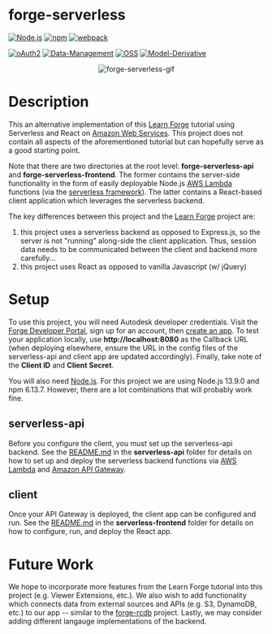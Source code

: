 # forge-serverless

[![Node.js](https://img.shields.io/badge/Node.js-13.9.0-blue.svg)](https://nodejs.org/)
[![npm](https://img.shields.io/badge/npm-6.13.7-blue.svg)](https://www.npmjs.com/)
[![webpack](https://img.shields.io/badge/webpack-4.41.6-blue.svg)](https://webpack.js.org/)

[![oAuth2](https://img.shields.io/badge/oAuth2-v1-green.svg)](http://developer.autodesk.com/)
[![Data-Management](https://img.shields.io/badge/Data%20Management-v1-green.svg)](http://developer.autodesk.com/)
[![OSS](https://img.shields.io/badge/OSS-v2-green.svg)](http://developer.autodesk.com/)
[![Model-Derivative](https://img.shields.io/badge/Model%20Derivative-v2-green.svg)](http://developer.autodesk.com/)

<p align="center">
  <img src="https://forge-serverless-images.s3.us-east-2.amazonaws.com/forge-serverless-gif.gif" alt="forge-serverless-gif"/>
</p>

# Description

This an alternative implementation of this [Learn Forge](http://learnforge.autodesk.io) tutorial using Serverless and React on [Amazon Web Services](https://aws.amazon.com/). This project does not contain all aspects of the aforementioned tutorial but can hopefully serve as a good starting point. 

Note that there are two directories at the root level: **forge-serverless-api** and **forge-serverless-frontend**. The former contains the server-side functionality in the form of easily deployable Node.js [AWS Lambda](https://aws.amazon.com/lambda/) functions (via the [serverless framework]([https://serverless.com/])). The latter contains a React-based client application which leverages the serverless backend.

The key differences between this project and the [Learn Forge](http://learnforge.autodesk.io) project are:
 1. this project uses a serverless backend as opposed to Express.js, so the server is not "running" along-side the client application. Thus, session data needs to be communicated between the client and backend more carefully...
 2. this project uses React as opposed to vanilla Javascript (w/ jQuery)

# Setup
To use this project, you will need Autodesk developer credentials. Visit the [Forge Developer Portal](https://developer.autodesk.com), sign up for an account, then [create an app](https://developer.autodesk.com/myapps/create). To test your application locally, use **http://localhost:8080** as the Callback URL (when deploying elsewhere, ensure the URL in the config files of the serverless-api and client app are updated accordingly). Finally, take note of the **Client ID** and **Client Secret**.

You will also need [Node.js](https://nodejs.org/). For this project we are using Node.js 13.9.0 and npm 6.13.7. However, there are a lot combinations that will probably work fine.

## serverless-api
Before you configure the client, you must set up the serverless-api backend. See the [README.md](https://github.com/zdeager/forge-serverless/tree/master/forge-serverless-api) in the **serverless-api** folder for details on how to set up and deploy the serverless backend functions via [AWS Lambda](https://aws.amazon.com/lambda/) and [Amazon API Gateway](https://aws.amazon.com/api-gateway/).

## client
Once your API Gateway is deployed, the client app can be configured and run. See the [README.md](https://github.com/zdeager/forge-serverless/tree/master/forge-serverless-frontend) in the **serverless-frontend** folder for details on how to configure, run, and deploy the React app.

# Future Work
We hope to incorporate more features from the Learn Forge tutorial into this project (e.g. Viewer Extensions, etc.). We also wish to add functionality which connects data from external sources and APIs (e.g. S3, DynamoDB, etc.) to our app -- similar to the [forge-rcdb](https://github.com/Autodesk-Forge/forge-rcdb.nodejs) project. Lastly, we may consider adding different langauge implementations of the backend.